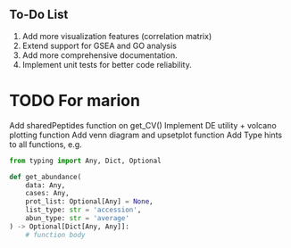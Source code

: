 ## To-Do List
1. Add more visualization features (correlation matrix)
2. Extend support for GSEA and GO analysis
3. Add more comprehensive documentation.
4. Implement unit tests for better code reliability.

# TODO For marion
Add sharedPeptides function on get_CV()
Implement DE utility + volcano plotting function
Add venn diagram and upsetplot function
Add Type hints to all functions, e.g. 
```python
from typing import Any, Dict, Optional

def get_abundance(
    data: Any,
    cases: Any,
    prot_list: Optional[Any] = None,
    list_type: str = 'accession',
    abun_type: str = 'average'
) -> Optional[Dict[Any, Any]]:
    # function body
```